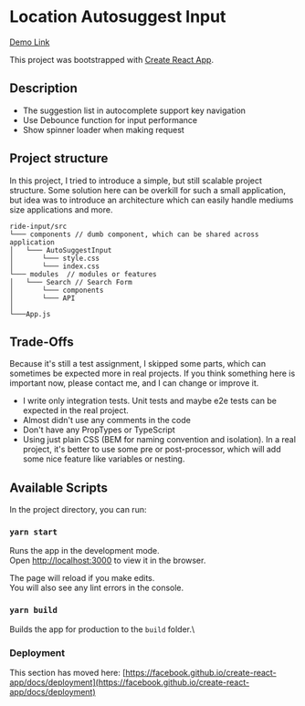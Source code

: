 # Location Autosuggest Input

[Demo Link](https://ride-input-ih10d3qt3-hrnik.vercel.app/)

This project was bootstrapped with [Create React App](https://github.com/facebook/create-react-app).

## Description

- The suggestion list in autocomplete support key navigation
- Use Debounce function for input performance
- Show spinner loader when making request

## Project structure

In this project, I tried to introduce a simple, but still scalable project structure. Some solution here can be overkill for such a small application, but idea was to introduce an architecture which can easily handle mediums size applications and more.

```
ride-input/src
└─── components // dumb component, which can be shared across application
│   └─── AutoSuggestInput
│       └─── style.css
│       └─── index.css
└─── modules  // modules or features
│   └─── Search // Search Form
│       └─── components
│       └─── API
│
└───App.js
```

## Trade-Offs

Because it's still a test assignment, I skipped some parts, which can sometimes be expected more in real projects. If you think something here is important now, please contact me, and I can change or improve it.

- I write only integration tests. Unit tests and maybe e2e tests can be expected in the real project.
- Almost didn't use any comments in the code
- Don't have any PropTypes or TypeScript
- Using just plain CSS (BEM for naming convention and isolation). In a real project, it's better to use some pre or post-processor, which will add some nice feature like variables or nesting.

## Available Scripts

In the project directory, you can run:

### `yarn start`

Runs the app in the development mode.\
Open [http://localhost:3000](http://localhost:3000) to view it in the browser.

The page will reload if you make edits.\
You will also see any lint errors in the console.

### `yarn build`

Builds the app for production to the `build` folder.\

### Deployment

This section has moved here: [https://facebook.github.io/create-react-app/docs/deployment](https://facebook.github.io/create-react-app/docs/deployment)
